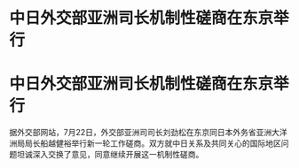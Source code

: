 # 中日外交部亚洲司长机制性磋商在东京举行

# 中日外交部亚洲司长机制性磋商在东京举行

据外交部网站，7月22日，外交部亚洲司司长刘劲松在东京同日本外务省亚洲大洋洲局局长船越健裕举行新一轮工作磋商。双方就中日关系及共同关心的国际地区问题坦诚深入交换了意见，同意继续开展这一机制性磋商。

